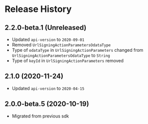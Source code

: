 # Release History

## 2.2.0-beta.1 (Unreleased)

- Updated `api-version` to `2020-09-01`
- Removed `UrlSigningActionParametersOdataType`
- Type of `odataType` in `UrlSigningActionParameters` changed from `UrlSigningActionParametersOdataType` to `String`
- Type of `keyId` in `UrlSigningActionParameters` removed

## 2.1.0 (2020-11-24)

- Updated `api-version` to `2020-04-15`

## 2.0.0-beta.5 (2020-10-19)

- Migrated from previous sdk
